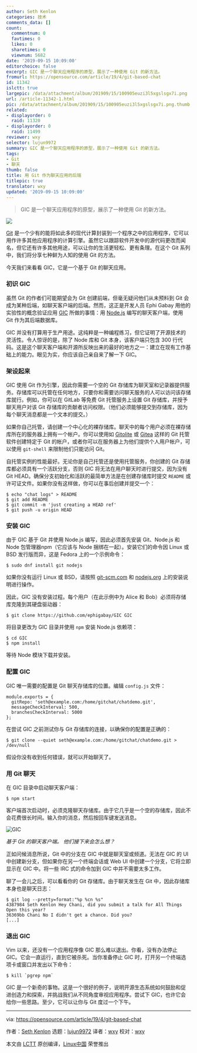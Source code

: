 ```yaml
---
author: Seth Kenlon
categories: 技术
comments_data: []
count:
  commentnum: 0
  favtimes: 0
  likes: 0
  sharetimes: 0
  viewnum: 5682
date: '2019-09-15 10:09:00'
editorchoice: false
excerpt: GIC 是一个聊天应用程序的原型，展示了一种使用 Git 的新方法。
fromurl: https://opensource.com/article/19/4/git-based-chat
id: 11342
islctt: true
largepic: /data/attachment/album/201909/15/100905euzi3l5xgslsgx7i.png
url: /article-11342-1.html
pic: /data/attachment/album/201909/15/100905euzi3l5xgslsgx7i.png.thumb.jpg
related:
- displayorder: 0
  raid: 11320
- displayorder: 0
  raid: 11499
reviewer: wxy
selector: lujun9972
summary: GIC 是一个聊天应用程序的原型，展示了一种使用 Git 的新方法。
tags:
- Git
- 聊天
thumb: false
title: 用 Git 作为聊天应用的后端
titlepic: true
translator: wxy
updated: '2019-09-15 10:09:00'
---
```



> 
> GIC 是一个聊天应用程序的原型，展示了一种使用 Git 的新方法。
> 
> 
> 


![](/data/attachment/album/201909/15/100905euzi3l5xgslsgx7i.png)


[Git](https://git-scm.com/) 是一个少有的能将如此多的现代计算封装到一个程序之中的应用程序，它可以用作许多其他应用程序的计算引擎。虽然它以跟踪软件开发中的源代码更改而闻名，但它还有许多其他用途，可以让你的生活更轻松、更有条理。在这个 Git 系列中，我们将分享七种鲜为人知的使用 Git 的方法。


今天我们来看看 GIC，它是一个基于 Git 的聊天应用。


### 初识 GIC


虽然 Git 的作者们可能期望会为 Git 创建前端，但毫无疑问他们从未预料到 Git 会成为某种后端，如聊天客户端的后端。然而，这正是开发人员 Ephi Gabay 用他的实验性的概念验证应用 [GIC](https://github.com/ephigabay/GIC) 所做的事情：用 [Node.js](https://nodejs.org/en/) 编写的聊天客户端，使用 Git 作为其后端数据库。


GIC 并没有打算用于生产用途。这纯粹是一种编程练习，但它证明了开源技术的灵活性。令人惊讶的是，除了 Node 库和 Git 本身，该客户端只包含 300 行代码。这是这个聊天客户端和开源所反映出来的最好的地方之一：建立在现有工作基础上的能力。眼见为实，你应该自己亲自来了解一下 GIC。


### 架设起来


GIC 使用 Git 作为引擎，因此你需要一个空的 Git 存储库为聊天室和记录器提供服务。存储库可以托管在任何地方，只要你和需要访问聊天服务的人可以访问该存储库就行。例如，你可以在 GitLab 等免费 Git 托管服务上设置 Git 存储库，并授予聊天用户对该 Git 存储库的贡献者访问权限。（他们必须能够提交到存储库，因为每个聊天消息都是一个文本的提交。）


如果你自己托管，请创建一个中心化的裸存储库。聊天中的每个用户必须在裸存储库所在的服务器上拥有一个帐户。你可以使用如 [Gitolite](http://gitolite.com) 或 [Gitea](http://gitea.io) 这样的 Git 托管软件创建特定于 Git 的帐户，或者你可以在服务器上为他们提供个人用户帐户，可以使用 `git-shell` 来限制他们只能访问 Git。


自托管实例的性能最好。无论你是自己托管还是使用托管服务，你创建的 Git 存储库都必须具有一个活跃分支，否则 GIC 将无法在用户聊天时进行提交，因为没有 Git HEAD。确保分支初始化和活跃的最简单方法是在创建存储库时提交 `README` 或许可证文件。如果你没有这样做，你可以在事后创建并提交一个：



```
$ echo "chat logs" > README
$ git add README
$ git commit -m 'just creating a HEAD ref'
$ git push -u origin HEAD
```

### 安装 GIC


由于 GIC 基于 Git 并使用 Node.js 编写，因此必须首先安装 Git、Node.js 和 Node 包管理器npm（它应该与 Node 捆绑在一起）。安装它们的命令因 Linux 或 BSD 发行版而异，这是 Fedora 上的一个示例命令：



```
$ sudo dnf install git nodejs
```

如果你没有运行 Linux 或 BSD，请按照 [git-scm.com](http://git-scm.com) 和 [nodejs.org](http://nodejs.org) 上的安装说明进行操作。


因此，GIC 没有安装过程。每个用户（在此示例中为 Alice 和 Bob）必须将存储库克隆到其硬盘驱动器：



```
$ git clone https://github.com/ephigabay/GIC GIC
```

将目录更改为 GIC 目录并使用 `npm` 安装 Node.js 依赖项：



```
$ cd GIC
$ npm install
```

等待 Node 模块下载并安装。


### 配置 GIC


GIC 唯一需要的配置是 Git 聊天存储库的位置。编辑 `config.js` 文件：



```
module.exports = {
  gitRepo: 'seth@example.com:/home/gitchat/chatdemo.git',
  messageCheckInterval: 500,
  branchesCheckInterval: 5000
};
```

在尝试 GIC 之前测试你与 Git 存储库的连接，以确保你的配置是正确的：



```
$ git clone --quiet seth@example.com:/home/gitchat/chatdemo.git > /dev/null
```

假设你没有收到任何错误，就可以开始聊天了。


### 用 Git 聊天


在 GIC 目录中启动聊天客户端：



```
$ npm start
```

客户端首次启动时，必须克隆聊天存储库。由于它几乎是一个空的存储库，因此不会花费很长时间。输入你的消息，然后按回车键发送消息。


![GIC](/data/attachment/album/201909/15/100928gb4iykuyezrkayie.jpg "GIC")


*基于 Git 的聊天客户端。 他们接下来会怎么想？*


正如问候消息所说，Git 中的分支在 GIC 中就是聊天室或频道。无法在 GIC 的 UI 中创建新分支，但如果你在另一个终端会话或 Web UI 中创建一个分支，它将立即显示在 GIC 中。将一些 IRC 式的命令加到 GIC 中并不需要太多工作。


聊了一会儿之后，可以看看你的 Git 存储库。由于聊天发生在 Git 中，因此存储库本身也是聊天日志：



```
$ git log --pretty=format:"%p %cn %s"
4387984 Seth Kenlon Hey Chani, did you submit a talk for All Things Open this year?
36369bb Chani No I didn't get a chance. Did you?
[...]
```

### 退出 GIC


Vim 以来，还没有一个应用程序像 GIC 那么难以退出。你看，没有办法停止 GIC。它会一直运行，直到它被杀死。当你准备停止 GIC 时，打开另一个终端选项卡或窗口并发出以下命令：



```
$ kill `pgrep npm`
```

GIC 是一个新奇的事物。这是一个很好的例子，说明开源生态系统如何鼓励和促进创造力和探索，并挑战我们从不同角度审视应用程序。尝试下 GIC，也许它会给你一些思路。至少，它可以让你与 Git 度过一个下午。




---


via: <https://opensource.com/article/19/4/git-based-chat>


作者：[Seth Kenlon](https://opensource.com/users/seth) 选题：[lujun9972](https://github.com/lujun9972) 译者：[wxy](https://github.com/wxy) 校对：[wxy](https://github.com/wxy)


本文由 [LCTT](https://github.com/LCTT/TranslateProject) 原创编译，[Linux中国](https://linux.cn/) 荣誉推出